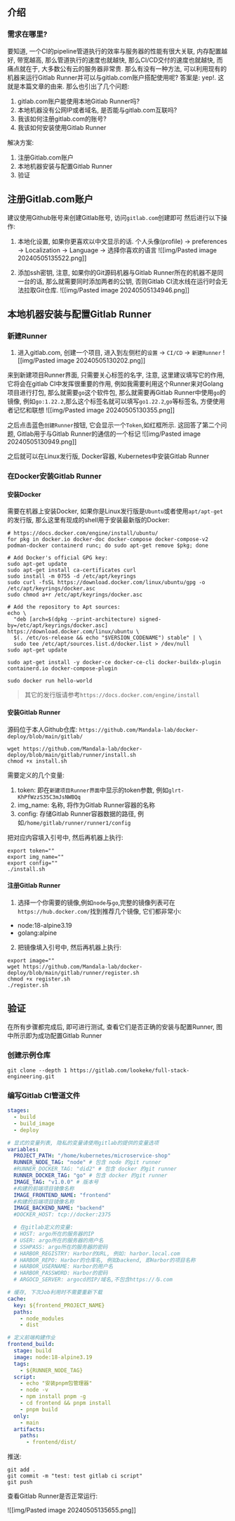 ## 介绍
### 需求在哪里?
要知道, 一个CI的pipeline管道执行的效率与服务器的性能有很大关联, 内存配置越好, 带宽越高, 那么管道执行的速度也就越快, 那么CI/CD交付的速度也就越快, 而痛点就在于, 大多数公有云的服务器非常贵. 那么有没有一种方法, 可以利用现有的机器来运行Gitlab Runner并可以与gitlab.com账户搭配使用呢? 答案是: yep!. 这就是本篇文章的由来. 那么也引出了几个问题:
1. gitlab.com账户能使用本地Gitlab Runner吗?
2. 本地机器没有公网IP或者域名, 是否能与gitlab.com互联吗?
3. 我该如何注册gitlab.com的账号? 
4. 我该如何安装使用Gitlab Runner

解决方案:
1. 注册Gitlab.com账户
2. 本地机器安装与配置Gitlab Runner
3. 验证
## 注册Gitlab.com账户
建议使用Github账号来创建Gitlab账号, 访问`gitlab.com`创建即可
然后进行以下操作:
1. 本地化设置, 如果你更喜欢以中文显示的话.
个人头像(profile) -> preferences -> Localization -> Language -> 选择你喜欢的语言
![[img/Pasted image 20240505135522.png]]

2. 添加ssh密钥, 注意, 如果你的Git源码机器与Gitlab Runner所在的机器不是同一台的话, 那么就需要同时添加两者的公钥, 否则Gitlab CI流水线在运行时会无法拉取Git仓库.
![[img/Pasted image 20240505134946.png]]


## 本地机器安装与配置Gitlab Runner

### 新建Runner
1. 进入gitlab.com, 创建一个项目, 进入到左侧栏的`设置` -> `CI/CD` -> `新建Runner`
![[img/Pasted image 20240505130202.png]]


来到新建项目Runner界面, 只需要关心标签的名字, 注意, 这里建议填写它的作用, 它将会在gitlab CI中发挥很重要的作用, 例如我需要利用这个Runner来对Golang项目进行打包, 那么就需要`go`这个软件包, 那么就需要再Gitlab Runner中使用`go`的镜像, 例如`go:1.22.2`,那么这个标签名就可以填写`go1.22.2`,`go`等标签名, 方便使用者记忆和联想
![[img/Pasted image 20240505130355.png]]

之后点击蓝色`创建Runner`按钮, 它会显示一个`Token`,如红框所示. 
这回答了第二个问题, Gitlab用于与Gitlab Runner的通信的一个标记
![[img/Pasted image 20240505130949.png]]

之后就可以在Linux发行版, Docker容器, Kubernetes中安装Gitlab Runner
### 在Docker安装Gitlab Runner
#### 安装Docker
需要在机器上安装Docker, 如果你是Linux发行版是`Ubuntu`或者使用`apt/apt-get`的发行版, 那么这里有现成的shell用于安装最新版的Docker:
```shell
# https://docs.docker.com/engine/install/ubuntu/
for pkg in docker.io docker-doc docker-compose docker-compose-v2 podman-docker containerd runc; do sudo apt-get remove $pkg; done

# Add Docker's official GPG key:
sudo apt-get update
sudo apt-get install ca-certificates curl
sudo install -m 0755 -d /etc/apt/keyrings
sudo curl -fsSL https://download.docker.com/linux/ubuntu/gpg -o /etc/apt/keyrings/docker.asc
sudo chmod a+r /etc/apt/keyrings/docker.asc

# Add the repository to Apt sources:
echo \
  "deb [arch=$(dpkg --print-architecture) signed-by=/etc/apt/keyrings/docker.asc] https://download.docker.com/linux/ubuntu \
  $(. /etc/os-release && echo "$VERSION_CODENAME") stable" | \
  sudo tee /etc/apt/sources.list.d/docker.list > /dev/null
sudo apt-get update

sudo apt-get install -y docker-ce docker-ce-cli docker-buildx-plugin containerd.io docker-compose-plugin

sudo docker run hello-world
```

> 其它的发行版请参考`https://docs.docker.com/engine/install`

#### 安装Gitlab Runner

源码位于本人Github仓库: `https://github.com/Mandala-lab/docker-deploy/blob/main/gitlab/`
```shell
wget https://github.com/Mandala-lab/docker-deploy/blob/main/gitlab/runner/install.sh
chmod +x install.sh
```

需要定义的几个变量:
1. token: 即在`新建项目Runner界面`中显示的token参数, 例如`glrt-KhPfWzzS35C3mJsNWBQq`
2. img_name: 名称, 将作为Gitlab Runner容器的名称
3. config: 存储Gitlab Runner容器数据的路径, 例如`/home/gitlab/runner/runner1/config`

把对应内容填入引号中, 然后再机器上执行:
```shell
export token=""
export img_name=""
export config=""
./install.sh
```

#### 注册Gitlab Runner
1. 选择一个你需要的镜像,例如`node`与`go`,完整的镜像列表可在`https://hub.docker.com/`找到推荐几个镜像, 它们都非常小:
- node:18-alpine3.19
- golang:alpine 

2. 把镜像填入引号中, 然后再机器上执行:
```shell
export image=""
wget https://github.com/Mandala-lab/docker-deploy/blob/main/gitlab/runner/register.sh
chmod +x register.sh
./register.sh
```

## 验证
在所有步骤都完成后, 即可进行测试, 查看它们是否正确的安装与配置Runner, 图中所示即为成功配置Gitlab Runner

### 创建示例仓库

```shell
git clone --depth 1 https://gitlab.com/lookeke/full-stack-engineering.git
```
### 编写Gitlab CI管道文件
```yml
stages:
  - build
  - build_image
  - deploy

# 显式的变量列表, 隐私的变量请使用gitlab的提供的变量选项
variables:
  PROJECT_PATH: "/home/kubernetes/microservice-shop"
  RUNNER_NODE_TAG: "node" # 包含 node 的git runner
  #RUNNER_DOCKER_TAG: "did2" # 包含 docker 的git runner
  RUNNER_DOCKER_TAG: "go" # 包含 docker 的git runner
  IMAGE_TAG: "v1.0.0" # 版本号
  #构建的前端项目镜像名称
  IMAGE_FRONTEND_NAME: "frontend"
  #构建的后端项目镜像名称
  IMAGE_BACKEND_NAME: "backend"
  #DOCKER_HOST: tcp://docker:2375

  # 在gitlab定义的变量:
  # HOST: argo所在的服务器的IP
  # USER: argo所在的服务器的用户名
  # SSHPASS: argo所在的服务器的密码
  # HARBOR_REGISTRY: Harbor的URL, 例如: harbor.local.com
  # HARBOR_REPO: Harbor的仓库名, 例如backend, 即Harbor的项目名称
  # HARBOR_USERNAME: Harbor的用户名
  # HARBOR_PASSWORD: Harbor的密码
  # ARGOCD_SERVER: argocd的IP/域名,不包含https://与.com

# 缓存, 下次Job利用时不需要重新下载
cache:
  key: ${frontend_PROJECT_NAME}
  paths:
    - node_modules
    - dist

# 定义前端构建作业
frontend_build:
  stage: build
  image: node:18-alpine3.19
  tags:
    - ${RUNNER_NODE_TAG}
  script:
    - echo "安装pnpm包管理器"
    - node -v
    - npm install pnpm -g
    - cd frontend && pnpm install
    - pnpm build
  only:
    - main
  artifacts:
    paths:
      - frontend/dist/
```

推送:
```shell
git add .
git commit -m "test: test gitlab ci script"
git push
```

查看Gitlab Runner是否正常运行:

![[img/Pasted image 20240505135655.png]]